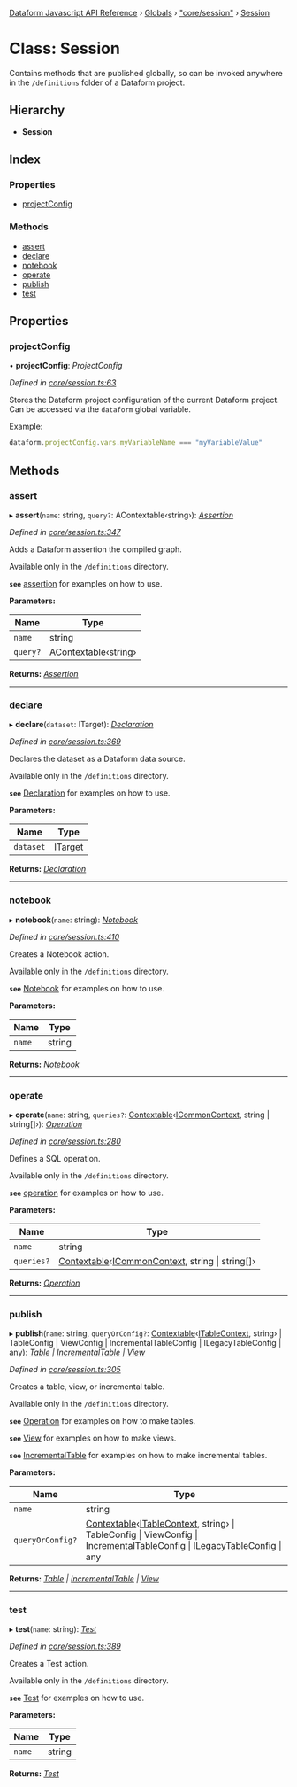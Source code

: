 [Dataform Javascript API Reference](../README.md) › [Globals](../globals.md) › ["core/session"](../modules/_core_session_.md) › [Session](_core_session_.session.md)

# Class: Session

Contains methods that are published globally, so can be invoked anywhere in the `/definitions`
folder of a Dataform project.

## Hierarchy

* **Session**

## Index

### Properties

* [projectConfig](_core_session_.session.md#projectconfig)

### Methods

* [assert](_core_session_.session.md#assert)
* [declare](_core_session_.session.md#declare)
* [notebook](_core_session_.session.md#notebook)
* [operate](_core_session_.session.md#operate)
* [publish](_core_session_.session.md#publish)
* [test](_core_session_.session.md#test)

## Properties

###  projectConfig

• **projectConfig**: *ProjectConfig*

*Defined in [core/session.ts:63](https://github.com/dataform-co/dataform/blob/1eef2cde/core/session.ts#L63)*

Stores the Dataform project configuration of the current Dataform project. Can be accessed via
the `dataform` global variable.

Example:

```js
dataform.projectConfig.vars.myVariableName === "myVariableValue"
```

## Methods

###  assert

▸ **assert**(`name`: string, `query?`: AContextable‹string›): *[Assertion](_core_actions_assertion_.assertion.md)*

*Defined in [core/session.ts:347](https://github.com/dataform-co/dataform/blob/1eef2cde/core/session.ts#L347)*

Adds a Dataform assertion the compiled graph.

Available only in the `/definitions` directory.

**`see`** [assertion](Assertion) for examples on how to use.

**Parameters:**

Name | Type |
------ | ------ |
`name` | string |
`query?` | AContextable‹string› |

**Returns:** *[Assertion](_core_actions_assertion_.assertion.md)*

___

###  declare

▸ **declare**(`dataset`: ITarget): *[Declaration](_core_actions_declaration_.declaration.md)*

*Defined in [core/session.ts:369](https://github.com/dataform-co/dataform/blob/1eef2cde/core/session.ts#L369)*

Declares the dataset as a Dataform data source.

Available only in the `/definitions` directory.

**`see`** [Declaration](Declaration) for examples on how to use.

<!-- TODO(ekrekr): safely allow passing of config blocks as the second argument, similar to
publish. -->

**Parameters:**

Name | Type |
------ | ------ |
`dataset` | ITarget |

**Returns:** *[Declaration](_core_actions_declaration_.declaration.md)*

___

###  notebook

▸ **notebook**(`name`: string): *[Notebook](_core_actions_notebook_.notebook.md)*

*Defined in [core/session.ts:410](https://github.com/dataform-co/dataform/blob/1eef2cde/core/session.ts#L410)*

Creates a Notebook action.

Available only in the `/definitions` directory.

**`see`** [Notebook](Notebook) for examples on how to use.

<!-- TODO(ekrekr): safely allow passing of config blocks as the second argument, similar to
publish. -->
<!-- TODO(ekrekr): add tests for this method -->

**Parameters:**

Name | Type |
------ | ------ |
`name` | string |

**Returns:** *[Notebook](_core_actions_notebook_.notebook.md)*

___

###  operate

▸ **operate**(`name`: string, `queries?`: [Contextable](../modules/_core_common_.md#contextable)‹[ICommonContext](../interfaces/_core_common_.icommoncontext.md), string | string[]›): *[Operation](_core_actions_operation_.operation.md)*

*Defined in [core/session.ts:280](https://github.com/dataform-co/dataform/blob/1eef2cde/core/session.ts#L280)*

Defines a SQL operation.

Available only in the `/definitions` directory.

**`see`** [operation](Operation) for examples on how to use.

**Parameters:**

Name | Type |
------ | ------ |
`name` | string |
`queries?` | [Contextable](../modules/_core_common_.md#contextable)‹[ICommonContext](../interfaces/_core_common_.icommoncontext.md), string &#124; string[]› |

**Returns:** *[Operation](_core_actions_operation_.operation.md)*

___

###  publish

▸ **publish**(`name`: string, `queryOrConfig?`: [Contextable](../modules/_core_common_.md#contextable)‹[ITableContext](../interfaces/_core_actions_index_.itablecontext.md), string› | TableConfig | ViewConfig | IncrementalTableConfig | ILegacyTableConfig | any): *[Table](_core_actions_table_.table.md) | [IncrementalTable](_core_actions_incremental_table_.incrementaltable.md) | [View](_core_actions_view_.view.md)*

*Defined in [core/session.ts:305](https://github.com/dataform-co/dataform/blob/1eef2cde/core/session.ts#L305)*

Creates a table, view, or incremental table.

Available only in the `/definitions` directory.

**`see`** [Operation](Operation) for examples on how to make tables.

**`see`** [View](View) for examples on how to make views.

**`see`** [IncrementalTable](IncrementalTable) for examples on how to make incremental tables.

**Parameters:**

Name | Type |
------ | ------ |
`name` | string |
`queryOrConfig?` | [Contextable](../modules/_core_common_.md#contextable)‹[ITableContext](../interfaces/_core_actions_index_.itablecontext.md), string› &#124; TableConfig &#124; ViewConfig &#124; IncrementalTableConfig &#124; ILegacyTableConfig &#124; any |

**Returns:** *[Table](_core_actions_table_.table.md) | [IncrementalTable](_core_actions_incremental_table_.incrementaltable.md) | [View](_core_actions_view_.view.md)*

___

###  test

▸ **test**(`name`: string): *[Test](_core_actions_test_.test.md)*

*Defined in [core/session.ts:389](https://github.com/dataform-co/dataform/blob/1eef2cde/core/session.ts#L389)*

Creates a Test action.

Available only in the `/definitions` directory.

**`see`** [Test](Test) for examples on how to use.

<!-- TODO(ekrekr): safely allow passing of config blocks as the second argument, similar to
publish. -->
<!-- TODO(ekrekr): add tests for this method -->

**Parameters:**

Name | Type |
------ | ------ |
`name` | string |

**Returns:** *[Test](_core_actions_test_.test.md)*
